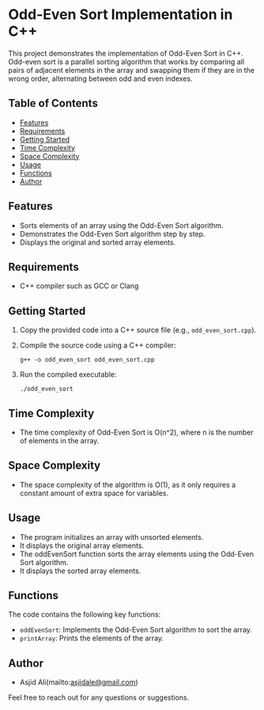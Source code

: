 # Odd-Even Sort Implementation in C++

This project demonstrates the implementation of Odd-Even Sort in C++. Odd-even sort is a parallel sorting algorithm that works by comparing all pairs of adjacent elements in the array and swapping them if they are in the wrong order, alternating between odd and even indexes.

## Table of Contents

- [Features](#features)
- [Requirements](#requirements)
- [Getting Started](#getting-started)
- [Time Complexity](#time-complexity)
- [Space Complexity](#space-complexity)
- [Usage](#usage)
- [Functions](#functions)
- [Author](#author)

## Features

- Sorts elements of an array using the Odd-Even Sort algorithm.
- Demonstrates the Odd-Even Sort algorithm step by step.
- Displays the original and sorted array elements.

## Requirements

- C++ compiler such as GCC or Clang

## Getting Started

1. Copy the provided code into a C++ source file (e.g., `odd_even_sort.cpp`).

2. Compile the source code using a C++ compiler:

    ```shell
    g++ -o odd_even_sort odd_even_sort.cpp
    ```

3. Run the compiled executable:

    ```shell
    ./odd_even_sort
    ```

## Time Complexity

- The time complexity of Odd-Even Sort is O(n^2), where n is the number of elements in the array.

## Space Complexity

- The space complexity of the algorithm is O(1), as it only requires a constant amount of extra space for variables.

## Usage

- The program initializes an array with unsorted elements.
- It displays the original array elements.
- The oddEvenSort function sorts the array elements using the Odd-Even Sort algorithm.
- It displays the sorted array elements.

## Functions

The code contains the following key functions:

- `oddEvenSort`: Implements the Odd-Even Sort algorithm to sort the array.
- `printArray`: Prints the elements of the array.

## Author

- Asjid Ali(mailto:asjidale@gmail.com)

Feel free to reach out for any questions or suggestions.
